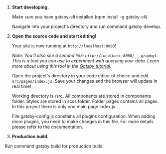 

1.  **Start developing.**

    Make sure you have gatsby-cli installed (npm install -g gatsby-cli)

    Navigate into your project's directory and run command gatsby develop.


2.  **Open the source code and start editing!**

    Your site is now running at `http://localhost:8000`!

    _Note: You'll also see a second link: _`http://localhost:8000/___graphql`_. This is a tool you can use to experiment with querying your data. Learn more about using this tool in the [Gatsby tutorial](https://www.gatsbyjs.org/tutorial/part-five/#introducing-graphiql)._

    Open the project's directory in your code editor of choice and edit `src/pages/index.js`. Save your changes and the browser will update in real time!

    Working directory is /src.
    All components are stored in components folder.
    Styles are stored in scss folder.
    Folder pages contains all pages. In this project there is only one main page index.js.

    File gatsby-config.js constains all plugins configuration. When adding more plugins, you need to make changes in this file. For more details please refer to the documentation.


3.  **Production build.**

   Run command gatsby build for production build.
